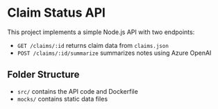 # Claim Status API

This project implements a simple Node.js API with two endpoints:
- `GET /claims/:id` returns claim data from `claims.json`
- `POST /claims/:id/summarize` summarizes notes using Azure OpenAI

## Folder Structure
- `src/` contains the API code and Dockerfile
- `mocks/` contains static data files
